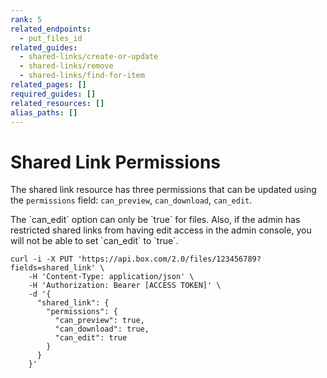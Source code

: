 ```yaml
---
rank: 5
related_endpoints:
  - put_files_id
related_guides:
  - shared-links/create-or-update
  - shared-links/remove
  - shared-links/find-for-item
related_pages: []
required_guides: []
related_resources: []
alias_paths: []
---
```


# Shared Link Permissions

The shared link resource has three permissions that can be updated using the
`permissions` field: `can_preview`, `can_download`, `can_edit`.

<Message type='warning'>
  The `can_edit` option can only be `true` for files. Also, if the admin has
  restricted shared links from having edit access in the admin console, you
  will not be able to set `can_edit` to `true`.
</Message>

```curl
curl -i -X PUT 'https://api.box.com/2.0/files/123456789?fields=shared_link' \
    -H 'Content-Type: application/json' \
    -H 'Authorization: Bearer [ACCESS TOKEN]' \
    -d '{
      "shared_link": {
        "permissions": {
          "can_preview": true,
          "can_download": true,
          "can_edit": true
        }
      }
    }'
```
